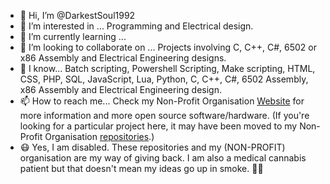 - 👋 Hi, I’m @DarkestSoul1992
- 👀 I’m interested in ... Programming and Electrical design.
- 🌱 I’m currently learning ...
- 🏢 I’m looking to collaborate on ... Projects involving C, C++, C#, 6502 or x86 Assembly and Electrical Engineering designs.
- 🧠 I know... Batch scripting, Powershell Scripting, Make scripting, HTML, CSS, PHP, SQL, JavaScript, Lua, Python, C, C++, C#, 6502 Assembly, x86 Assembly and Electrical Engineering design.
- 📫 How to reach me... Check my Non-Profit Organisation [Website](https://wolfnet-computing.com) for more information and more open source software/hardware. (If you're looking for a particular project here, it may have been moved to my Non-Profit Organisation [repositories](https://github.com/orgs/WolfNet-Computing/repositories).)
- 😷 Yes, I am disabled. These repositories and my (NON-PROFIT) organisation are my way of giving back. I am also a medical cannabis patient but that doesn't mean my ideas go up in smoke. 😶‍🌫️
<!---
DarkestSoul1992/DarkestSoul1992 is a ✨ special ✨ repository because its `README.md` (this file) appears on your GitHub profile.
You can click the Preview link to take a look at your changes.
--->
